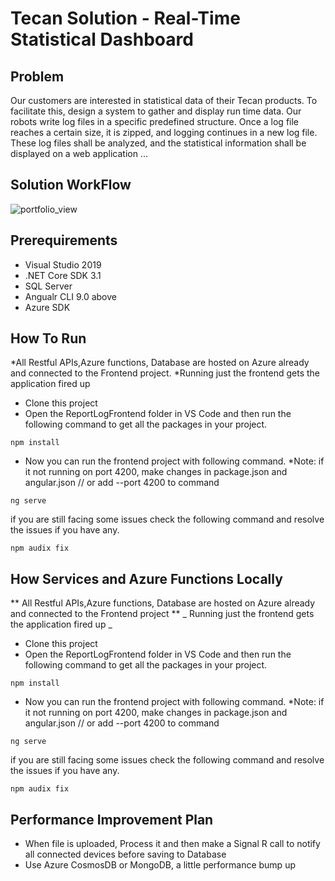 # Tecan Solution - Real-Time Statistical Dashboard

## Problem  
Our customers are interested in statistical data of their Tecan products. To facilitate this, design a system to gather and display run time data. Our robots write log files in a specific predefined structure. Once a log file reaches a certain size, it is zipped, and logging continues in a new log file. These log files shall be analyzed, and the statistical information shall be displayed on a web application ...

## Solution WorkFlow 
<img alt="portfolio_view" src="https://github.com/gitdamilare/TecanSolution/blob/main/workflow.png">

## Prerequirements 
* Visual Studio 2019
* .NET Core SDK 3.1
* SQL Server
* Angualr CLI 9.0 above
* Azure SDK 

## How To Run 
*All Restful APIs,Azure functions, Database are hosted on Azure already and connected to the Frontend project. 
*Running just the frontend gets the application fired up

* Clone this project 
* Open the ReportLogFrontend folder in VS Code and then run the following command to get all the packages in your project.
```
npm install 
```
* Now you can run the frontend project with following command. *Note: if it not running on port 4200, make changes in package.json and angular.json // or add --port 4200 to command
```
ng serve
```
if you are still facing some issues check the following command and resolve the issues if you have any.
```
npm audix fix
```

## How Services and Azure Functions Locally 
** All Restful APIs,Azure functions, Database are hosted on Azure already and connected to the Frontend project **
_ Running just the frontend gets the application fired up _

* Clone this project 
* Open the ReportLogFrontend folder in VS Code and then run the following command to get all the packages in your project.
```
npm install 
```
* Now you can run the frontend project with following command. *Note: if it not running on port 4200, make changes in package.json and angular.json // or add --port 4200 to command
```
ng serve
```
if you are still facing some issues check the following command and resolve the issues if you have any.
```
npm audix fix
```

## Performance Improvement Plan
* When file is uploaded, Process it and then make a Signal R call to notify all connected devices before saving to Database
* Use Azure CosmosDB or MongoDB, a little performance bump up 
